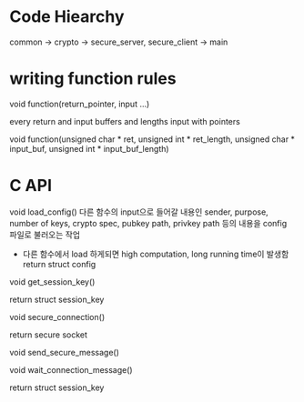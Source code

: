 # Code Hiearchy
common -> crypto -> secure_server, secure_client -> main

# writing function rules

void function(return_pointer, input ...)

every return and input buffers and lengths input with pointers

void function(unsigned char * ret, unsigned int * ret_length, unsigned char * input_buf, unsigned int * input_buf_length)

# C API

void load_config()
다른 함수의 input으로 들어갈 내용인 sender, purpose, number of keys, crypto spec, pubkey path, privkey path 등의 내용을 config 파일로 불러오는 작업
- 다른 함수에서 load 하게되면 high computation, long running time이 발생함 
return struct config

void get_session_key()

return struct session_key

void secure_connection()

return secure socket

void send_secure_message() 

void wait_connection_message()

return struct session_key
